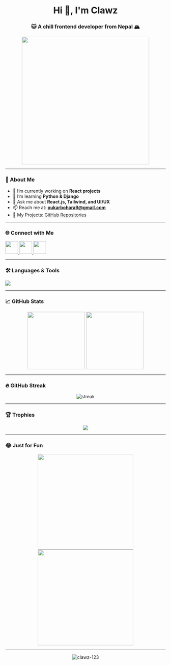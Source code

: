 <h1 align="center">Hi 👋, I'm Clawz</h1>
<h3 align="center">🐱 A chill frontend developer from Nepal 🏔️</h3>

<div align="center">
  <img src="https://media.giphy.com/media/L1R1tvI9svkIWwpVYr/giphy.gif" width="400"/>
</div>

---

### 🧠 About Me

- 🔭 I’m currently working on **React projects**
- 🌱 I’m learning **Python & Django**
- 💬 Ask me about **React.js, Tailwind, and UI/UX**
- 📫 Reach me at: **pukarbohara9@gmail.com**
- 🚀 My Projects: [GitHub Repositories](https://github.com/Clawz-123?tab=repositories)

---

### 🌐 Connect with Me

<p align="left">
  <a href="https://linkedin.com/in/pukar-bohara" target="blank">
    <img src="https://skillicons.dev/icons?i=linkedin" height="40"/>
  </a>
  <a href="https://fb.com/pukarbohara" target="blank">
    <img src="https://skillicons.dev/icons?i=facebook" height="40"/>
  </a>
  <a href="https://www.youtube.com/@ClawzEditz100" target="blank">
    <img src="https://skillicons.dev/icons?i=youtube" height="40"/>
  </a>
</p>

---

### 🛠️ Languages & Tools

<p align="left">
  <img src="https://skillicons.dev/icons?i=html,css,js,react,tailwind,python,django,nodejs,express,mongodb,mysql,java,git,github,figma,postman,docker,linux,aws" />
</p>

---

### 📈 GitHub Stats

<div align="center">
  <img src="https://github-readme-stats.vercel.app/api?username=clawz-123&show_icons=true&theme=radical" height="180"/>
  <img src="https://github-readme-stats.vercel.app/api/top-langs/?username=clawz-123&layout=compact&theme=radical" height="180"/>
</div>

---

### 🔥 GitHub Streak

<p align="center">
  <img src="https://streak-stats.demolab.com/?user=clawz-123&theme=tokyonight" alt="streak"/>
</p>

---

### 🏆 Trophies

<p align="center">
  <img src="https://github-profile-trophy.vercel.app/?username=clawz-123&theme=dracula&column=7&margin-w=15" />
</p>

---

### 😂 Just for Fun

<div align="center">
  <img src="https://media.giphy.com/media/3oEduZqUj0GmDkZTwI/giphy.gif" width="300" />
  <img src="https://media.giphy.com/media/13HgwGsXF0aiGY/giphy.gif" width="300" />
</div>

---

<p align="center">
  <img src="https://komarev.com/ghpvc/?username=clawz-123&label=Profile%20views&color=brightgreen&style=flat" alt="clawz-123" />
</p>

